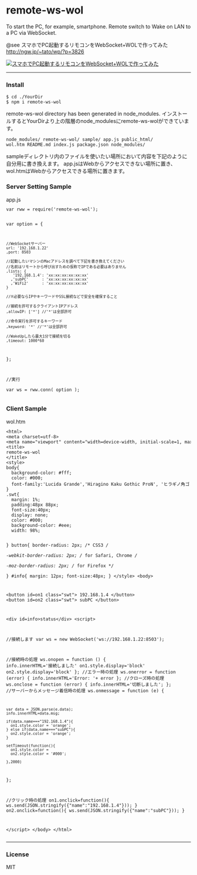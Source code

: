 # remote-ws-wol
To start the PC, for example, smartphone. Remote switch to Wake on LAN to a PC via WebSocket.

@see 
スマホでPC起動するリモコンをWebSocket+WOLで作ってみた
http://ngw.jp/~tato/wp/?p=3826

[![スマホでPC起動するリモコンをWebSocket+WOLで作ってみた](http://img.youtube.com/vi/0X1Wc0BpuGM/0.jpg)](https://www.youtube.com/embed/0X1Wc0BpuGM)

<hr>
<h3>Install</h3><code><pre>$ cd ./YourDir
$ npm i remote-ws-wol
</pre></code>

remote-ws-wol directory has been generated in node_modules.
インストールするとYourDirより上の階層のnode_modulesにremote-ws-wolができています。
<code><pre>node_modules/
    remote-ws-wol/
        sample/
            app.js
            public_html/
                wol.htm
        README.md
        index.js
        package.json
        node_modules/
</pre></code>

sampleディレクトリ内のファイルを使いたい場所において内容を下記のように自分用に書き換えます。
app.jsはWebからアクセスできない場所に置き、wol.htmはWebからアクセスできる場所に置きます。

<h3>Server Setting Sample</h3>app.js<code><pre>
var rww = require('remote-ws-wol');

var option = {
  
    //WebSocketサーバー
    url: '192.168.1.22'
    ,port: 8503

    //起動したいマシンのMacアドレスを調べて下記を書き換えてください
    //名前はリモートから呼び出すための仮称でIPである必要はありません
    ,lists: {
       '192.168.1.4': 'xx:xx:xx:xx:xx:xx'
      ,'subPC'      : 'xx:xx:xx:xx:xx:xx'
      ,'WiFi2'      : 'xx:xx:xx:xx:xx:xx'
    } 
  
    //※必要ならIPやキーワードやSSL接続などで安全を確保すること
  
    //接続を許可するクライアントIPアドレス
    ,allowIP: ['*'] //'*'は全部許可
  
    //命令実行を許可するキーワード
    ,keyword: '*' //'*'は全部許可
    
    //WakeUpしたら最大1分で接続を切る
    ,timeout: 1000*60
    
};
  
//実行    
var ws = rww.conn( option );
</pre></code>

<h3>Client Sample</h3>wol.htm<code><pre>
&lt;html>
&lt;meta charset=utf-8>
&lt;meta name="viewport" content="width=device-width, initial-scale=1, maximum-scale=1, user-scalable=no, minimal-ui">
&lt;title>
remote-ws-wol
&lt;/title>
&lt;style>
body{
  background-color: #fff;
  color: #000;
  font-family:'Lucida Grande','Hiragino Kaku Gothic ProN', 'ヒラギノ角ゴ ProN W3',Meiryo, メイリオ, sans-serif;
}
.swt{
  margin: 1%;
  padding:48px 88px;
  font-size:40px;
  display: none;
  color: #000;
  background-color: #eee;
  width: 98%;
  
}
button{
  border-radius: 2px;         /* CSS3 */  
  -webkit-border-radius: 2px; /* for Safari, Chrome */  
  -moz-border-radius: 2px;    /* for Firefox */  
}
#info{
  margin: 12px;
  font-size:48px;
}
&lt;/style>
&lt;body>

&lt;button id=on1 class="swt"> 192.168.1.4 &lt;/button>
&lt;button id=on2 class="swt"> subPC &lt;/button>

&lt;div id=info>status&lt;/div>
&lt;script>

  //接続します
  var ws = new WebSocket('ws://192.168.1.22:8503');
  
  //接続時の処理
  ws.onopen = function () {
    info.innerHTML='接続しました'
    on1.style.display='block'
    on2.style.display='block'
  };
  //エラー時の処理
  ws.onerror = function (error) {
    info.innerHTML='Error: '+ error
  };
  //クローズ時の処理
  ws.onclose = function (error) {
    info.innerHTML='切断しました';
  };
  //サーバーからメッセージ着信時の処理
  ws.onmessage = function (e) {
  
    var data = JSON.parse(e.data);
    info.innerHTML=data.msg;
    
    if(data.name==="192.168.1.4"){
      on1.style.color = 'orange';
    } else if(data.name==="subPC"){
      on2.style.color = 'orange';
    }
    
    setTimeout(function(){
      on1.style.color =
      on2.style.color = '#000';
      
    },2000)
  };
  
  //クリック時の処理
  on1.onclick=function(){
    ws.send(JSON.stringify({"name":"192.168.1.4"}));
  }
  on2.onclick=function(){
    ws.send(JSON.stringify({"name":"subPC"}));
  }

&lt;/script>
&lt;/body>
&lt;/html>
</pre></code>
<hr>
<h3>License</h3>
MIT

